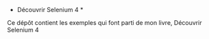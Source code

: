 * Découvrir Selenium 4 *

Ce dépôt contient les exemples qui font parti de mon livre, Découvrir Selenium 4
